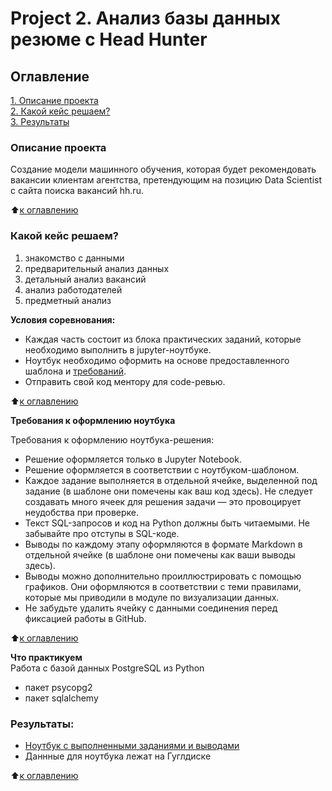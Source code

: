 # Project 2. Анализ базы данных резюме c Head Hunter

## Оглавление  
[1. Описание проекта](README.md#Описание-проекта)  
[2. Какой кейс решаем?](README.md#Какой-кейс-решаем)  
[3. Результаты](README.md#Результаты)    


### Описание проекта    
Создание модели машинного обучения, которая будет рекомендовать вакансии клиентам агентства, претендующим на позицию Data Scientist с сайта поиска вакансий hh.ru.

:arrow_up:[к оглавлению](README.md#Оглавление)


### Какой кейс решаем?    

1. знакомство с данными
2. предварительный анализ данных
3. детальный анализ вакансий
4. анализ работодателей
5. предметный анализ


**Условия соревнования:**  
- Каждая часть состоит из блока практических заданий, которые необходимо выполнить в jupyter-ноутбуке.
- Ноутбук необходимо оформить на основе предоставленного шаблона и [требований](README.md#Требования-к-оформлению-ноутбука).
- Отправить свой код ментору для code-ревью. 

:arrow_up:[к оглавлению](README.md#Оглавление)

**Требования к оформлению ноутбука**     


Требования к оформлению ноутбука-решения:
- Решение оформляется только в Jupyter Notebook.
- Решение оформляется в соответствии с ноутбуком-шаблоном.
- Каждое задание выполняется в отдельной ячейке, выделенной под задание (в шаблоне они помечены как ваш код здесь). Не следует создавать много ячеек для решения задачи — это провоцирует неудобства при проверке.
- Текст SQL-запросов и код на Python должны быть читаемыми. Не забывайте про отступы в SQL-коде.
- Выводы по каждому этапу оформляются в формате Markdown в отдельной ячейке (в шаблоне они помечены как ваши выводы здесь).
- Выводы можно дополнительно проиллюстрировать с помощью графиков. Они оформляются в соответствии с теми правилами, которые мы приводили в модуле по визуализации данных.
- Не забудьте удалить ячейку с данными соединения перед фиксацией работы в GitHub.


:arrow_up:[к оглавлению](README.md#Оглавление)

**Что практикуем**     
Работа с базой данных PostgreSQL из Python
- пакет psycopg2
- пакет sqlalchemy 

### Результаты:  
- [Ноутбук с выполненными заданиями и выводами](Project_2_headHunter.ipynb)
- Даннные для ноутбука лежат на Гуглдиске 

:arrow_up:[к оглавлению](README.md#Оглавление)
